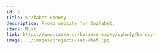 ```yaml
---
id: 6
title: Sazkabet Bonusy
description: Promo website for Sazkabet.
stack: Nuxt
link: https://www.sazka.cz/kurzove-sazky/vyhody/bonusy
image: ../images/projects/sazkabet.jpg
---
```

